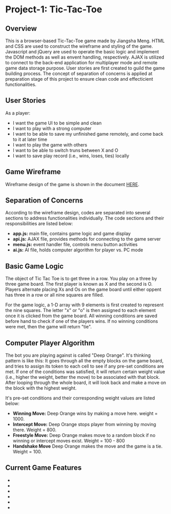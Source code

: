 <h1>Project-1: Tic-Tac-Toe</h1>
<h2>Overview</h2>
<p>This is a browser-based Tic-Tac-Toe game made by Jiangsha Meng. HTML and CSS are used to construct the wireframe and styling of the game. Javascript and jQuery are used to operate the basic logic and implement the DOM methods as well as envent handling, respectively. AJAX is utilized to connect to the back-end application for multiplayer mode and remote game data storage purpose. User stories are first created to guild the game building process. The concept of separation of concerns is applied at preparation stage of this project to ensure clean code and effecticient functionalities.  </p>

<h2>User Stories</h2>
<p>
As a player:
<ul>
  <li>I want the game UI to be simple and clean</li>
  <li>I want to play with a strong computer</li>
  <li>I want to be able to save my unfinished game remotely, and come back to it at later time</li>
  <li>I want to play the game with others</li>
  <li>I want to be able to switch truns between X and O</li>
  <li>I want to save play record (i.e., wins, loses, ties) locally</li>
</ul>
</p>

<h2>Game Wireframe</h2>
<p>
Wireframe design of the game is shown in the document <a href="https://github.com/kuramameng/project-1-ttt/blob/master/documents/ttt-wireframe.pdf">HERE</a>.
</p>

<h2>Separation of Concerns</h2>
<p>
According to the wireframe design, codes are separated into several sections to address functionalities individually. The code sections and their responsibilities are listed below:
<ul>
  <li><strong>app.js:</strong> main file, contains game logic and game display</li>
  <li><strong>api.js:</strong> AJAX file, provides methods for connecting to the game server</li>
  <li><strong>menu.js:</strong> event handler file, controls menu button activities</li>
  <li><strong>ai.js:</strong> AI file, holds computer algorithm for player vs. PC mode</li>
</ul>
</p>

<h2>Basic Game Logic</h2>
<p>
The object of Tic Tac Toe is to get three in a row. You play on a three by three game board. The first player is known as X and the second is O. Players alternate placing Xs and Os on the game board until either oppent has three in a row or all nine squares are filled.
</p>
<p>
For the game logic, a 1-D array with 9 elements is first created to represent the nine squares. The letter "x" or "o" is then assigned to each element once it is clicked from the game board. All winning conditions are saved before hand to check if one of the players wins. If no winning conditions were met, then the game will return "tie". 
</p>

<h2>Computer Player Algorithm</h2>
<p>
The bot you are playing against is called "Deep Orange". It's thinking pattern is like this: 
It goes through all the empty blocks on the game board, and tries to assign its token to each cell to see if any pre-set conditions are met. If one of the conditions was satisfied, it will return certain weight value (i.e., higher the weight, better the move) to be associated with that block. After looping through the whole board, it will look back and make a move on the block with the highest weight.
</p>
<p>
It's pre-set conditions and their corresponding weight values are listed below:
<ul>
  <li><strong>Winning Move:</strong> Deep Orange wins by making a move here. weight = 1000.</li>
  <li><strong>Intercept Move:</strong> Deep Orange stops player from winning by moving there. Weight = 800.</li>
  <li><strong>Freestyle Move:</strong> Deep Orange makes move to a random block if no winning or intercept moves exist. Weight = 100 - 800</li>
  <li><strong>Handshake Move</strong> Deep Orange makes the move and the game is a tie. Weight = 100.</li>
</ul>
</p>

<h2>Current Game Features</h2>
<ul>
  <li></li>
  <li></li>
  <li></li>
  <li></li>
  <li></li>
  <li></li>
</ul

